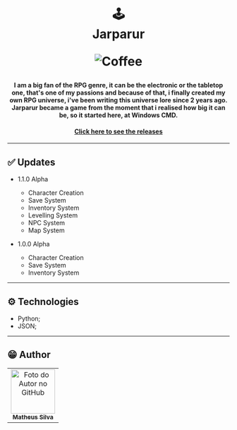 <h1 align="center">
  🕹<br>Jarparur
  
  ![Coffee](https://img.shields.io/badge/%C3%89%20tudo%20culpa-do%20caf%C3%A9-brown?style=for-the-badge)
</h1>

<h4 align="center">
  I am a big fan of the RPG genre, it can be the electronic or the tabletop one, that's one of my passions and because of that, i finally created my own RPG universe, i've been writing this universe lore since 2 years ago. Jarparur became a game from the moment that i realised how big it can be, so it started here, at Windows CMD.
</h4><h4 align="center"><a href="https://github.com/matjsilva/jarparur/releases">Click here to see the releases</a></h4>

---
  
## ✅ Updates

- 1.1.0 Alpha
  - Character Creation
  - Save System
  - Inventory System
  - Levelling System
  - NPC System
  - Map System 

- 1.0.0 Alpha
  - Character Creation
  - Save System
  - Inventory System

---

## ⚙️ Technologies

- Python;
- JSON;

---

## 😁 Author<br>
<table>
  <tr>
    <td align="center">
      <a href="https://github.com/matjsilva">
        <img src="https://avatars3.githubusercontent.com/u/54675543" width="100px;" alt="Foto do Autor no GitHub"/><br>
        <sub>
          <b>Matheus Silva</b>
        </sub>
      </a>
    </td>
  </tr>
</table>

